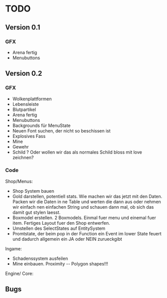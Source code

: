 TODO
====

## Version 0.1

### GFX
- Arena fertig
- Menubuttons

## Version 0.2

### GFX
- Wolkenplattformen 
- Lebensleiste
- Blutpartikel
- Arena fertig
- Menubuttons
- Backgrounds für MenuState
- Neuen Font suchen, der nicht so beschissen ist
- Explosives Fass
- Mine
- Gewehr
- Schild ? Oder wollen wir das als normales Schild bloss mit love zeichnen?

### Code

Shop/Menus:
- Shop System bauen 
- Gold darstellen, potentiell stats. Wie machen wir das jetzt mit den Daten. Packen wir die Daten in ne Table und werten die dann aus oder nehmen wir einfach nen einfachen String und schauen dann mal, ob sich das damit gut stylen laesst. 
- Boxmodel erstellen. 2 Boxmodels. Einmal fuer menu und einemal fuer item. Fertiges Layout fuer den Shop entwerfen.
- Umstellen des SelectStates auf EntitySystem
- Promtstate, der beim pop in der Function ein Event im lower State feuert und dadurch allgemein ein JA oder NEIN zurueckgibt

Ingame:

- Schadenssystem ausfeilen
- Mine einbauen. Proximity -- Polygon shapes!!!

Engine/ Core:

## Bugs